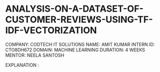 # ANALYSIS-ON-A-DATASET-OF-CUSTOMER-REVIEWS-USING-TF-IDF-VECTORIZATION
COMPANY: CODTECH IT SOLUTIONS 
NAME: AMIT KUMAR 
INTERN ID: CTO8DH672 
DOMAIN: MACHINE LEARNING
DURATION: 4 WEEKS 
MENTOR: NEELA SANTOSH

EXPLANATION : 
